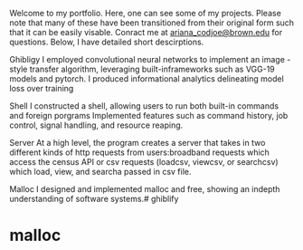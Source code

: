 Welcome to my portfolio. Here, one can see some of my projects. Please note that many of these have been transitioned from their original form such that it can be easily visable. Conract me at ariana_codjoe@brown.edu for questions. Below, I have detailed short descirptions.

Ghibligy
I employed convolutional neural networks to implement an image - style transfer algorithm, leveraging built-inframeworks such as VGG-19 models and pytorch. I produced informational analytics delineating model loss over training

Shell
I constructed a shell, allowing users to run both built-in commands and foreign porgrams
Implemented features such as command history, job control, signal handling, and resource reaping.

Server
At a high level, the program creates a server that takes in two different kinds of http requests from users:broadband requests which access the census API or csv requests (loadcsv, viewcsv, or searchcsv) which load, view, and searcha passed in csv file.

Malloc 
I designed and implemented malloc and free, showing an indepth understanding of software systems.# ghiblify
# malloc
